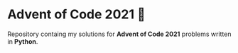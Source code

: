 # Advent of Code 2021 🎅

Repository containg my solutions for **Advent of Code 2021** problems written in **Python**. 
